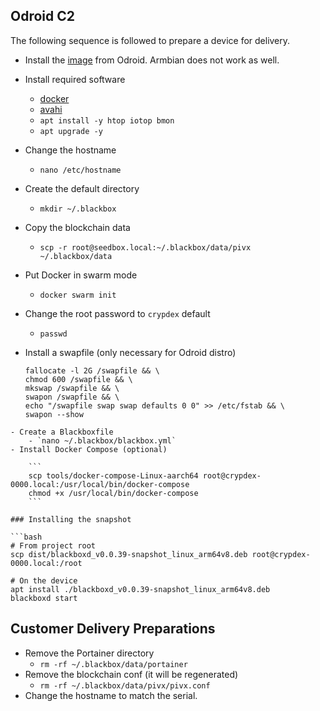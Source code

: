 

## Odroid C2

The following sequence is followed to prepare a device for delivery.

- Install the [image](https://wiki.odroid.com/odroid-c2/os_images/ubuntu/ubuntu) from Odroid. Armbian does not work as well.
- Install required software
    - [docker](https://docs.docker.com/install/linux/docker-ce/ubuntu/)
    - [avahi](https://gist.github.com/davisford/5984768)
    - `apt install -y htop iotop bmon`
    - `apt upgrade -y` 
- Change the hostname
    - `nano /etc/hostname`
- Create the default directory
    - `mkdir ~/.blackbox`
- Copy the blockchain data
    - `scp -r root@seedbox.local:~/.blackbox/data/pivx ~/.blackbox/data`
- Put Docker in swarm mode
    - `docker swarm init`
- Change the root password to `crypdex` default
    - `passwd`
- Install a swapfile (only necessary for Odroid distro)
    
    ```shell
	fallocate -l 2G /swapfile && \
	chmod 600 /swapfile && \
	mkswap /swapfile && \
	swapon /swapfile && \
	echo "/swapfile swap swap defaults 0 0" >> /etc/fstab && \
	swapon --show
``` 
- Create a Blackboxfile
    - `nano ~/.blackbox/blackbox.yml`
- Install Docker Compose (optional)
    
    ```
    scp tools/docker-compose-Linux-aarch64 root@crypdex-0000.local:/usr/local/bin/docker-compose
    chmod +x /usr/local/bin/docker-compose
    ```
    
### Installing the snapshot

```bash
# From project root
scp dist/blackboxd_v0.0.39-snapshot_linux_arm64v8.deb root@crypdex-0000.local:/root

# On the device
apt install ./blackboxd_v0.0.39-snapshot_linux_arm64v8.deb
blackboxd start
```



## Customer Delivery Preparations

- Remove the Portainer directory
    - `rm -rf ~/.blackbox/data/portainer`
- Remove the blockchain conf (it will be regenerated)
    - `rm -rf ~/.blackbox/data/pivx/pivx.conf`
- Change the hostname to match the serial.